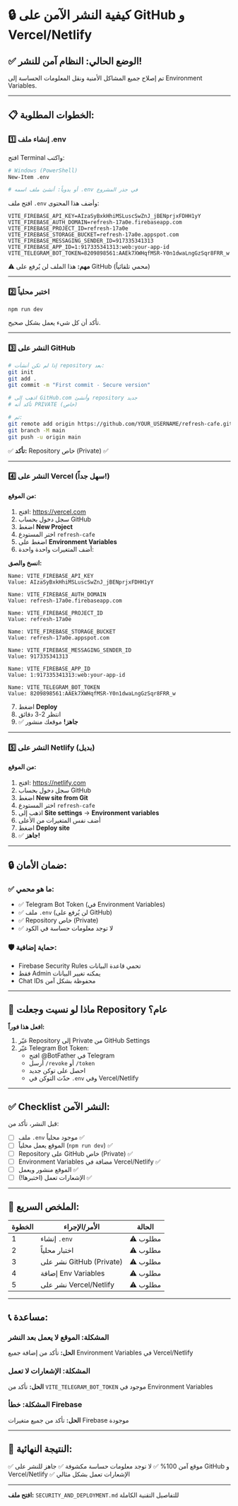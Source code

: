 # 🔒 كيفية النشر الآمن على GitHub و Vercel/Netlify

## ✅ الوضع الحالي: النظام آمن للنشر!

تم إصلاح جميع المشاكل الأمنية ونقل المعلومات الحساسة إلى Environment Variables.

---

## 📋 الخطوات المطلوبة:

### 1️⃣ إنشاء ملف .env

افتح Terminal واكتب:

```bash
# Windows (PowerShell)
New-Item .env

# أو يدوياً: أنشئ ملف اسمه .env في جذر المشروع
```

افتح ملف `.env` وأضف هذا المحتوى:

```env
VITE_FIREBASE_API_KEY=AIzaSyBxkHhiMSLuscSwZnJ_jBENprjxFDHH1yY
VITE_FIREBASE_AUTH_DOMAIN=refresh-17a0e.firebaseapp.com
VITE_FIREBASE_PROJECT_ID=refresh-17a0e
VITE_FIREBASE_STORAGE_BUCKET=refresh-17a0e.appspot.com
VITE_FIREBASE_MESSAGING_SENDER_ID=917335341313
VITE_FIREBASE_APP_ID=1:917335341313:web:your-app-id
VITE_TELEGRAM_BOT_TOKEN=8209898561:AAEk7XWHqfMSR-Y0n1dwaLngGzSqr8FRR_w
```

⚠️ **مهم:** هذا الملف لن يُرفع على GitHub (محمي تلقائياً)

---

### 2️⃣ اختبر محلياً

```bash
npm run dev
```

تأكد أن كل شيء يعمل بشكل صحيح.

---

### 3️⃣ النشر على GitHub

```bash
# إذا لم تكن أنشأت repository بعد:
git init
git add .
git commit -m "First commit - Secure version"

# اذهب إلى GitHub.com وأنشئ repository جديد
# تأكد أنه PRIVATE (خاص)

# ثم:
git remote add origin https://github.com/YOUR_USERNAME/refresh-cafe.git
git branch -M main
git push -u origin main
```

✅ **تأكد:** Repository خاص (Private) ✅

---

### 4️⃣ النشر على Vercel (سهل جداً!)

#### من الموقع:

1. افتح: https://vercel.com
2. سجل دخول بحساب GitHub
3. اضغط **New Project**
4. اختر المستودع `refresh-cafe`
5. اضغط على **Environment Variables**
6. أضف المتغيرات واحدة واحدة:

**انسخ والصق:**

```
Name: VITE_FIREBASE_API_KEY
Value: AIzaSyBxkHhiMSLuscSwZnJ_jBENprjxFDHH1yY

Name: VITE_FIREBASE_AUTH_DOMAIN
Value: refresh-17a0e.firebaseapp.com

Name: VITE_FIREBASE_PROJECT_ID
Value: refresh-17a0e

Name: VITE_FIREBASE_STORAGE_BUCKET
Value: refresh-17a0e.appspot.com

Name: VITE_FIREBASE_MESSAGING_SENDER_ID
Value: 917335341313

Name: VITE_FIREBASE_APP_ID
Value: 1:917335341313:web:your-app-id

Name: VITE_TELEGRAM_BOT_TOKEN
Value: 8209898561:AAEk7XWHqfMSR-Y0n1dwaLngGzSqr8FRR_w
```

7. اضغط **Deploy**
8. انتظر 2-3 دقائق
9. ✅ **جاهز!** موقعك منشور

---

### 5️⃣ النشر على Netlify (بديل)

#### من الموقع:

1. افتح: https://netlify.com
2. سجل دخول بحساب GitHub
3. اضغط **New site from Git**
4. اختر المستودع `refresh-cafe`
5. اذهب إلى **Site settings** → **Environment variables**
6. أضف نفس المتغيرات من الأعلى
7. اضغط **Deploy site**
8. ✅ **جاهز!**

---

## 🔒 ضمان الأمان:

### ✅ ما هو محمي:

- ✅ Telegram Bot Token (في Environment Variables)
- ✅ ملف `.env` (لن يُرفع على GitHub)
- ✅ Repository خاص (Private)
- ✅ لا توجد معلومات حساسة في الكود

### 🛡️ حماية إضافية:

- Firebase Security Rules تحمي قاعدة البيانات
- فقط Admin يمكنه تغيير البيانات
- Chat IDs محفوظة بشكل آمن

---

## 🚨 ماذا لو نسيت وجعلت Repository عام؟

**افعل هذا فوراً:**

1. غيّر Repository إلى Private من GitHub Settings
2. غيّر Telegram Bot Token:
   - افتح @BotFather في Telegram
   - أرسل `/revoke` أو `/token`
   - احصل على توكن جديد
   - حدّث التوكن في `.env` وفي Vercel/Netlify

---

## ✅ Checklist النشر الآمن:

قبل النشر، تأكد من:

- [ ] ملف `.env` موجود محلياً ✅
- [ ] الموقع يعمل محلياً (`npm run dev`) ✅
- [ ] Repository على GitHub خاص (Private) ✅
- [ ] Environment Variables مضافة في Vercel/Netlify ✅
- [ ] الموقع منشور ويعمل ✅
- [ ] الإشعارات تعمل (اختبرها!) ✅

---

## 🎯 الملخص السريع:

| الخطوة | الأمر/الإجراء            | الحالة   |
| ------ | ------------------------ | -------- |
| 1      | إنشاء `.env`             | ⚠️ مطلوب |
| 2      | اختبار محلياً            | ⚠️ مطلوب |
| 3      | نشر على GitHub (Private) | ⚠️ مطلوب |
| 4      | إضافة Env Variables      | ⚠️ مطلوب |
| 5      | نشر على Vercel/Netlify   | ⚠️ مطلوب |

---

## 📞 مساعدة:

### المشكلة: الموقع لا يعمل بعد النشر

**الحل:** تأكد من إضافة جميع Environment Variables في Vercel/Netlify

### المشكلة: الإشعارات لا تعمل

**الحل:** تأكد من `VITE_TELEGRAM_BOT_TOKEN` موجود في Environment Variables

### المشكلة: خطأ Firebase

**الحل:** تأكد من جميع متغيرات Firebase موجودة

---

## 🎉 النتيجة النهائية:

✅ موقع آمن 100%
✅ لا توجد معلومات حساسة مكشوفة
✅ جاهز للنشر على GitHub و Vercel/Netlify
✅ الإشعارات تعمل بشكل مثالي

---

**افتح ملف:** `SECURITY_AND_DEPLOYMENT.md` للتفاصيل التقنية الكاملة
